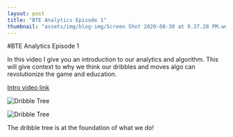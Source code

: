 ```yaml
---
layout: post
title: "BTE Analytics Episode 1"
thumbnail: "assets/img/blog-img/Screen Shot 2020-08-30 at 9.37.28 PM.webp"
---
```


#BTE Analytics Episode 1 

In this video I give you an introduction to our analytics and algorithm. This will give context to why we think our dribbles and moves algo can revolutionize the game and education. 

[Intro video link](https://youtu.be/AudQzDpAfIE)

![Dribble Tree]({{site.url}}{{site.baseurl}}/assets/img/blog-img/Screen%20Shot%202020-09-01%20at%2010.30.08%20PM.webp?raw=true)

![Dribble Tree]({{site.url}}{{site.baseurl}}/assets/img/blog-img/Screen%20Shot%202020-08-30%20at%209.37.28%20PM.webp?raw=true)

The dribble tree is at the foundation of what we do!
